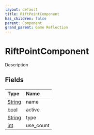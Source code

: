```yaml
---
layout: default
title: RiftPointComponent
has_children: false
parent: Component
grand_parent: Game Reflection
---
```

# RiftPointComponent
Description 

## Fields

| Type | Name |
|:-------------|:--------------|
| [String](/docs/game-reflection/components/string) | name |
| [bool](/docs/game-reflection/components/bool) | active |
| [String](/docs/game-reflection/components/string) | type |
| [int](/docs/game-reflection/enums/int) | use_count |

